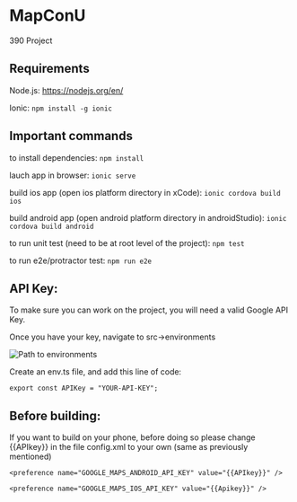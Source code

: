 # MapConU

390 Project

## Requirements

Node.js: https://nodejs.org/en/

Ionic: `npm install -g ionic`

## Important commands

to install dependencies:
`npm install`

lauch app in browser:
`ionic serve`

build ios app (open ios platform directory in xCode):
`ionic cordova build ios`

build android app (open android platform directory in androidStudio):
`ionic cordova build android`

to run unit test (need to be at root level of the project):
`npm test`

to run e2e/protractor test:
`npm run e2e`

## API Key:

To make sure you can work on the project, you will need a valid Google API Key.

Once you have your key, navigate to src->environments

![Path to environments](https://i.ibb.co/w7T2MxH/Selection-003.png)

Create an env.ts file, and add this line of code:

`export const APIKey = "YOUR-API-KEY";`

## Before building:

If you want to build on your phone, before doing so please change {{APIkey}} in the file config.xml to your own (same as previously mentioned)

`<preference name="GOOGLE_MAPS_ANDROID_API_KEY" value="{{APIkey}}" />`

`<preference name="GOOGLE_MAPS_IOS_API_KEY" value="{{Apikey}}" />`
